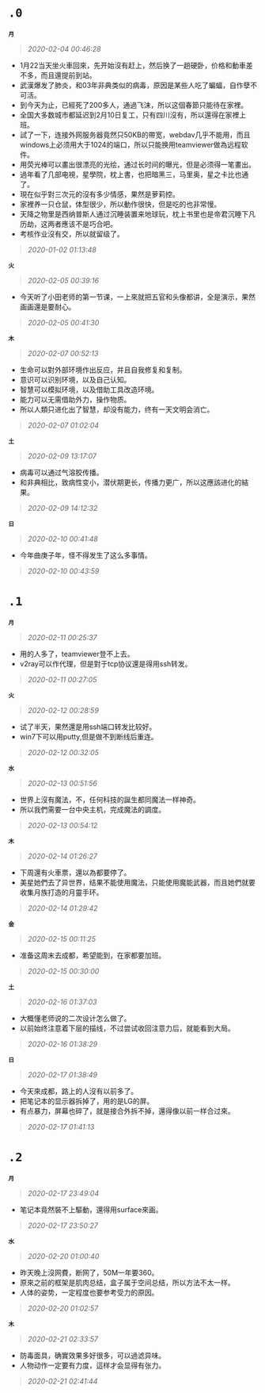 **`.0`**
========
**`月`**
>*2020-02-04 00:46:28*
- 1月22当天坐火車回來，先开始沒有赶上，然后换了一趟硬卧，价格和動車差不多，而且還提前到站。
- 武漢爆发了肺炎，和03年非典类似的病毒，原因是某些人吃了蝙蝠，自作孽不可活。
- 到今天为止，已經死了200多人，通過飞沫，所以这個春節只能待在家裡。
- 全国大多数城市都延迟到2月10日复工，只有四川沒有，所以還得在家裡上班。
- 試了一下，连接外网服务器竟然只50KB的帶宽，webdav几乎不能用，而且windows上必须用大于1024的端口，所以只能换用teamviewer做為远程软件。
- 用荧光棒可以畫出很漂亮的光绘，通过长时间的曝光，但是必须得一笔畫出。
- 過年看了几部电視，星學院，枕上書，也把暗黑三，马里奥，星之卡比也通了。
- 現在似乎對三次元的沒有多少情感，果然是萝莉控。
- 家裡养一只仓鼠，体型很少，所以動作很快，但是吃的也非常慢。
- 天降之物里是西纳普斯人通过沉睡装置来地球玩，枕上书里也是帝君沉睡下凡历劫，这两者應该不是巧合吧。
- 考核作业沒有交，所以就留级了。
>*2020-01-02 01:13:48*

**`火`**
>*2020-02-05 00:39:16*
- 今天听了小田老师的第一节课，一上來就把五官和头像都讲，全是演示，果然画画還是要耐心。
>*2020-02-05 00:41:30*

**`木`**
>*2020-02-07 00:52:13*
- 生命可以對外部环境作出反应，并且自我修复和复制。
- 意识可以识别环境，以及自己认知。
- 智慧可以模拟环境，以及借助工具改造环境。
- 能力可以无需借助外力，操作物质。
- 所以人類只进化出了智慧，却没有能力，终有一天文明会消亡。
>*2020-02-07 01:02:04*

**`土`**
>*2020-02-09 13:17:07*
- 病毒可以通过气溶胶传播。
- 和非典相比，致病性变小，潜伏期更长，传播力更广，所以这應該进化的結果。
>*2020-02-09 14:12:32*

**`日`**
>*2020-02-10 00:41:48*
- 今年曲庚子年，怪不得发生了这么多事情。
>*2020-02-10 00:43:59*

**`.1`**
========
**`月`**
>*2020-02-11 00:25:37*
- 用的人多了，teamviewer登不上去。
- v2ray可以作代理，但是對于tcp协议還是得用ssh转发。
>*2020-02-11 00:27:05*

**`火`**
>*2020-02-12 00:28:59*
- 试了半天，果然還是用ssh端口转发比较好。
- win7下可以用putty,但是做不到断线后重连。
>*2020-02-12 00:32:05*

**`水`**
>*2020-02-13 00:51:56*
- 世界上沒有魔法，不，任何科技的誕生都同魔法一样神奇。
- 所以我們需要一台中央主机，完成魔法的調度。
>*2020-02-13 00:54:12*

**`木`**
>*2020-02-14 01:26:27*
- 下周還有火車票，還以為都要停了。
- 美星她們去了异世界，结果不能使用魔法，只能使用魔能武器，而且她們就要收集月族打造的月靈手环。
>*2020-02-14 01:29:42*

**`金`**
>*2020-02-15 00:11:25*
- 准备这周末去成都，希望能到，在家都要加班。
>*2020-02-15 00:30:00*

**`土`**
>*2020-02-16 01:37:03*
- 大概懂老师说的二次设计怎么做了。
- 以前始终注意着下层的描线，不过尝试收回注意力后，就能看到大局。
>*2020-02-16 01:38:29*

**`日`**
>*2020-02-17 01:38:49*
- 今天來成都，路上的人沒有以前多了。
- 把笔记本的显示器拆掉了，用的是LG的屏。
- 有点暴力，屏幕也碎了，就是接合外拆不掉，還得像以前一样合过來。
>*2020-02-17 01:41:13*

**`.2`**
========
**`月`**
>*2020-02-17 23:49:04*
- 笔记本竟然裝不上驅動，還得用surface來画。
>*2020-02-17 23:50:27*

**`水`**
>*2020-02-20 01:00:40*
- 昨天晚上沒网費，断网了，50M一年要360。
- 原來之前的框架是肌肉总结，盒子属于空间总结，所以方法不太一样。
- 人体的姿势，一定程度也要参考受力的原因。
>*2020-02-20 01:02:57*

**`木`**
>*2020-02-21 02:33:57*
- 防毒面具，确實效果多好很多，可以過滤异味。
- 人物动作一定要有力度，這样才会显得有张力。
>*2020-02-21 02:41:44*